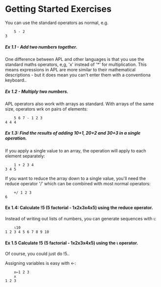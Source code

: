 Getting Started Exercises
=========================

You can use the standard operators as normal, e.g.

        5 - 2
    3

##### Ex 1.1 - Add two numbers together.

One difference between APL and other languages is that you use the standard maths operators, e,g, 'x' instead of '*' for multiplication.  This means expressions in APL are more similar to their mathematical descriptions - but it does mean you can't enter them with a conventiona keyboard..

##### Ex 1.2 - Multiply two numbers.

APL operators also work with arrays as standard.  With arrays of the same size, operators wrk on pairs of elements:

        5 6 7 - 1 2 3
    4 4 4

##### Ex 1.3: Find the results of adding 10+1, 20+2 and 30+3 in a single operation.

If you apply a single value to an array, the operation will apply to each element separately:

        1 + 2 3 4
    3 4 5

If you want to reduce the array down to a single value, you'll need the reduce operator '/' which can be combined with most normal operators:

        +/ 1 2 3
    6

#### Ex 1.4: Calculate !5 (5 factorial - 1x2x3x4x5) using the reduce operator.

Instead of writing out lists of numbers, you can generate sequences with ⍳:

        ⍳10
    1 2 3 4 5 6 7 8 9 10
    
#### Ex 1.5 Calculate !5 (5 factorial - 1x2x3x4x5) using the ⍳ operator.

Of course, you could just do !5..

Assigning variables is easy with ←:

        x←1 2 3
        x
    1 2 3

